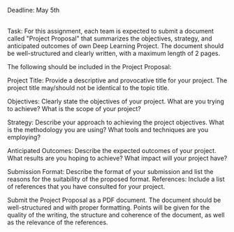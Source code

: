 Deadline: May 5th <br><br>

Task:
For this assignment, each team is expected to submit a document called "Project Proposal" that summarizes the objectives, strategy, and anticipated outcomes of own Deep Learning Project. The document should be well-structured and clearly written, with a maximum length of 2 pages.

The following should be included in the Project Proposal:

Project Title: Provide a descriptive and provocative title for your project. The project title may/should not be identical to the topic title.

Objectives: Clearly state the objectives of your project. What are you trying to achieve? What is the scope of your project?

Strategy: Describe your approach to achieving the project objectives. What is the methodology you are using? What tools and techniques are you employing?

Anticipated Outcomes: Describe the expected outcomes of your project. What results are you hoping to achieve? What impact will your project have?

Submission Format: Describe the format of your submission and list the reasons for the suitability of the proposed format.
References: Include a list of references that you have consulted for your project.

Submit the Project Proposal as a PDF document. The document should be well-structured and with proper formatting. Points will be given for the quality of the writing, the structure and coherence of the document, as well as the relevance of the references. <br><br>

